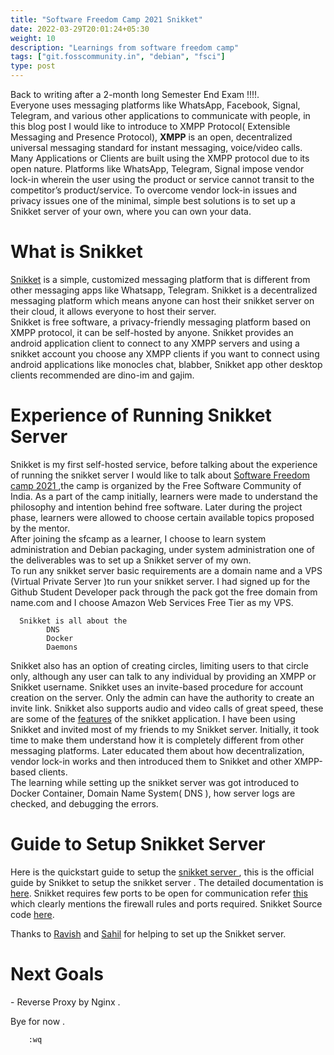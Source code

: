 ```yaml
---
title: "Software Freedom Camp 2021 Snikket"
date: 2022-03-29T20:01:24+05:30
weight: 10
description: "Learnings from software freedom camp"
tags: ["git.fosscommunity.in", "debian", "fsci"]
type: post
---
```



Back to writing after a 2-month long Semester End Exam !!!!.  
Everyone uses messaging platforms like WhatsApp, Facebook, Signal, Telegram, and various other applications to communicate with people, in this blog post I would like to introduce to XMPP Protocol( Extensible Messaging and Presence Protocol), **XMPP** is an open, decentralized universal messaging standard for instant messaging, voice/video calls.   Many Applications or Clients are built using the XMPP protocol due to its open nature. Platforms like WhatsApp, Telegram, Signal impose vendor lock-in wherein the user using the product or service cannot transit to the competitor’s product/service. To overcome vendor lock-in issues and privacy issues one of the minimal, simple best solutions is to set up a Snikket server of your own, where you can own your data.

# What is Snikket

[Snikket](https://snikket.org/) is a simple, customized messaging platform that is different from other messaging apps like Whatsapp, Telegram. Snikket is a decentralized messaging platform which means anyone can host their snikket server on their cloud, it allows everyone to host their server.      
Snikket is free software, a privacy-friendly messaging platform based on XMPP protocol, it can be self-hosted by anyone. Snikket provides an android application client to connect to any XMPP servers and using a snikket account you choose any XMPP clients if you want to connect using android applications like monocles chat, blabber, Snikket app other desktop clients recommended are dino-im and gajim.        

# Experience of Running Snikket Server 
Snikket is my first self-hosted service, before talking about the experience of running the snikket server I would like to talk about [Software Freedom camp 2021 ](https://camp.fsci.in/),the camp is organized by the Free Software Community of India. As a part of the camp initially, learners were made to understand the philosophy and intention behind free software. Later during the project phase, learners were allowed to choose certain available topics proposed by the mentor.    
After joining the sfcamp as a learner, I choose to learn system administration and Debian packaging, under system administration one of the deliverables was to set up a Snikket server of my own.  
To run any snikket server basic requirements are a domain name and a VPS (Virtual Private Server )to run your snikket server. I had signed up for the Github Student Developer pack through the pack got the free domain from name.com and I choose Amazon Web Services Free Tier as my VPS.
```
  Snikket is all about the
        DNS
        Docker
        Daemons
```
Snikket also has an option of creating circles, limiting users to that circle only, although any user can talk to any individual by providing an XMPP or Snikket username. Snikket uses an invite-based procedure for account creation on the server. Only the admin can have the authority to create an invite link. Snikket also supports audio and video calls of great speed, these are some of the [features](https://snikket.org/app/features/) of the snikket application. I have been using Snikket and invited most of my friends to my Snikket server. Initially, it took time to make them understand how it is completely different from other messaging platforms. Later educated them about how decentralization, vendor lock-in works and then introduced them to Snikket and other XMPP-based clients.  
The learning while setting up the snikket server was got introduced to Docker Container, Domain Name System( DNS ), how server logs are checked, and debugging the errors.

# Guide to Setup Snikket Server
Here is the quickstart guide to setup the [snikket server ](https://snikket.org/service/quickstart/), this is the official guide by Snikket to setup the snikket server .
The detailed documentation is [here](https://github.com/snikket-im/snikket-server/tree/master/docs).
Snikket requires few ports to be open for communication refer [this ](https://github.com/snikket-im/snikket-server/blob/master/docs/advanced/firewall.md) which clearly mentions the firewall rules and ports required.
Snikket Source code [here](https://github.com/snikket-im).



Thanks to [Ravish](https://ravish0007.github.io) and [Sahil](https://blog.sahilister.in) for helping to set up the Snikket server.


<h1>Next Goals</h1> - Reverse Proxy by Nginx .


Bye for now .   
```
    :wq
```
